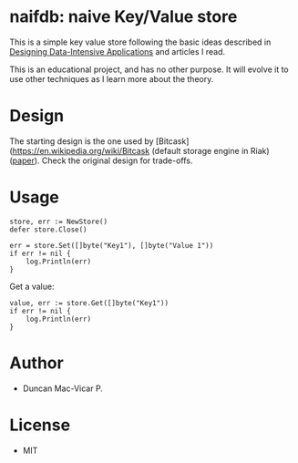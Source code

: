 
# naifdb: naive Key/Value store

This is a simple key value store following the basic ideas described in [Designing Data-Intensive Applications](https://dataintensive.net/) and articles I read.

This is an educational project, and has no other purpose. It will evolve it to use other techniques as I learn more about the theory.

# Design

The starting design is the one used by [Bitcask](https://en.wikipedia.org/wiki/Bitcask (default storage engine in Riak) ([paper](https://riak.com/assets/bitcask-intro.pdf)). Check the original design for trade-offs.

# Usage


```golang
store, err := NewStore()
defer store.Close()
```

```golang
err = store.Set([]byte("Key1"), []byte("Value 1"))
if err != nil {
    log.Println(err)
}
```

Get a value:

```golang
value, err := store.Get([]byte("Key1"))
if err != nil {
    log.Println(err)
}
```

# Author

* Duncan Mac-Vicar P.


# License

* MIT

